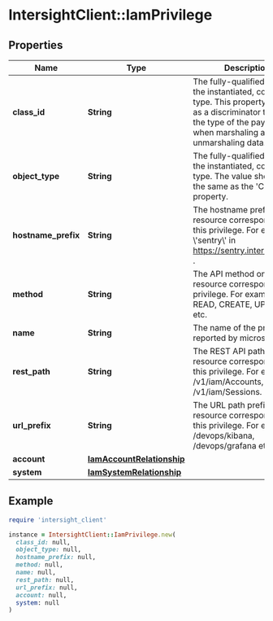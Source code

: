 # IntersightClient::IamPrivilege

## Properties

| Name | Type | Description | Notes |
| ---- | ---- | ----------- | ----- |
| **class_id** | **String** | The fully-qualified name of the instantiated, concrete type. This property is used as a discriminator to identify the type of the payload when marshaling and unmarshaling data. | [default to &#39;iam.Privilege&#39;] |
| **object_type** | **String** | The fully-qualified name of the instantiated, concrete type. The value should be the same as the &#39;ClassId&#39; property. | [default to &#39;iam.Privilege&#39;] |
| **hostname_prefix** | **String** | The hostname prefix of the resource corresponding to this privilege. For example \\&#39;sentry\\&#39; in https://sentry.intersight.com . | [optional][readonly] |
| **method** | **String** | The API method on the rest resource corresponding to privilege. For example READ, CREATE, UPDATE etc. | [optional][readonly] |
| **name** | **String** | The name of the privilege reported by microservice. | [optional][readonly] |
| **rest_path** | **String** | The REST API path of the resource corresponding to this privilege. For example /v1/iam/Accounts, /v1/iam/Sessions. | [optional][readonly] |
| **url_prefix** | **String** | The URL path prefix of the resource corresponding to this privilege. For example /devops/kibana, /devops/grafana etc. | [optional][readonly] |
| **account** | [**IamAccountRelationship**](IamAccountRelationship.md) |  | [optional] |
| **system** | [**IamSystemRelationship**](IamSystemRelationship.md) |  | [optional] |

## Example

```ruby
require 'intersight_client'

instance = IntersightClient::IamPrivilege.new(
  class_id: null,
  object_type: null,
  hostname_prefix: null,
  method: null,
  name: null,
  rest_path: null,
  url_prefix: null,
  account: null,
  system: null
)
```

